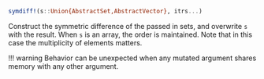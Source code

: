 ```julia
symdiff!(s::Union{AbstractSet,AbstractVector}, itrs...)
```

Construct the symmetric difference of the passed in sets, and overwrite `s` with the result. When `s` is an array, the order is maintained. Note that in this case the multiplicity of elements matters.

!!! warning
    Behavior can be unexpected when any mutated argument shares memory with any other argument.

